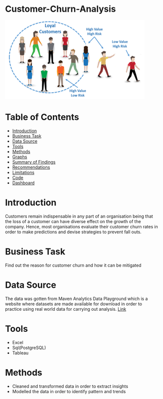 # Customer-Churn-Analysis
![](Intro-Image.png)
# Table of Contents
- [Introduction](#introduction)
- [Business Task](#business-task)
- [Data Source](#data-source)
- [Tools](#tools)
- [Methods](#methods)
- [Graphs](#graphs)
- [Summary of Findings](#summary-of-findings)
- [Recommendations](#Recommendations)
- [Limitations](#limitations)
- [Code](#code)
- [Dashboard](#dashboard)
# Introduction 
Customers remain indispensable in any part of an organisation being that the loss of a customer can have diverse effect on the growth of the company. Hence, most organisations evaluate their customer churn rates in order to make predictions and devise strategies to prevent fall outs.
# Business Task
Find out the reason for customer churn and how it can be mitigated
# Data Source
The data was gotten from Maven Analytics Data Playground which is a website where datasets are made available for download in order to practice using real world data for carrying out analysis. [Link](https://mavenanalytics.io/data-playground?search=customer%20churn)
# Tools
- Excel
- Sql(PostgreSQL)
- Tableau
# Methods
- Cleaned and transformed data in order to extract insights
- Modelled the data in order to identify pattern and trends 
